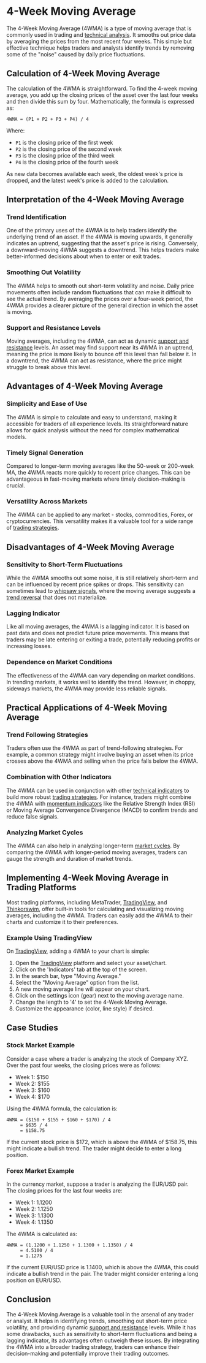 # 4-Week Moving Average

The 4-Week Moving Average (4WMA) is a type of moving average that is commonly used in trading and [technical analysis](../t/technical_analysis.md). It smooths out price data by averaging the prices from the most recent four weeks. This simple but effective technique helps traders and analysts identify trends by removing some of the "noise" caused by daily price fluctuations.

## Calculation of 4-Week Moving Average

The calculation of the 4WMA is straightforward. To find the 4-week moving average, you add up the closing prices of the asset over the last four weeks and then divide this sum by four. Mathematically, the formula is expressed as:

```
4WMA = (P1 + P2 + P3 + P4) / 4
```

Where:
- `P1` is the closing price of the first week
- `P2` is the closing price of the second week
- `P3` is the closing price of the third week
- `P4` is the closing price of the fourth week

As new data becomes available each week, the oldest week's price is dropped, and the latest week's price is added to the calculation.

## Interpretation of the 4-Week Moving Average

### Trend Identification
One of the primary uses of the 4WMA is to help traders identify the underlying trend of an asset. If the 4WMA is moving upwards, it generally indicates an uptrend, suggesting that the asset's price is rising. Conversely, a downward-moving 4WMA suggests a downtrend. This helps traders make better-informed decisions about when to enter or exit trades.

### Smoothing Out Volatility
The 4WMA helps to smooth out short-term volatility and noise. Daily price movements often include random fluctuations that can make it difficult to see the actual trend. By averaging the prices over a four-week period, the 4WMA provides a clearer picture of the general direction in which the asset is moving.

### Support and Resistance Levels
Moving averages, including the 4WMA, can act as dynamic [support and resistance](../s/support_and_resistance.md) levels. An asset may find support near its 4WMA in an uptrend, meaning the price is more likely to bounce off this level than fall below it. In a downtrend, the 4WMA can act as resistance, where the price might struggle to break above this level.

## Advantages of 4-Week Moving Average

### Simplicity and Ease of Use
The 4WMA is simple to calculate and easy to understand, making it accessible for traders of all experience levels. Its straightforward nature allows for quick analysis without the need for complex mathematical models.

### Timely Signal Generation
Compared to longer-term moving averages like the 50-week or 200-week MA, the 4WMA reacts more quickly to recent price changes. This can be advantageous in fast-moving markets where timely decision-making is crucial.

### Versatility Across Markets
The 4WMA can be applied to any market - stocks, commodities, Forex, or cryptocurrencies. This versatility makes it a valuable tool for a wide range of [trading strategies](../t/trading_strategies.md).

## Disadvantages of 4-Week Moving Average

### Sensitivity to Short-Term Fluctuations
While the 4WMA smooths out some noise, it is still relatively short-term and can be influenced by recent price spikes or drops. This sensitivity can sometimes lead to [whipsaw signals](../w/whipsaw_signals.md), where the moving average suggests a [trend reversal](../t/trend_reversal.md) that does not materialize.

### Lagging Indicator
Like all moving averages, the 4WMA is a lagging indicator. It is based on past data and does not predict future price movements. This means that traders may be late entering or exiting a trade, potentially reducing profits or increasing losses.

### Dependence on Market Conditions
The effectiveness of the 4WMA can vary depending on market conditions. In trending markets, it works well to identify the trend. However, in choppy, sideways markets, the 4WMA may provide less reliable signals.

## Practical Applications of 4-Week Moving Average

### Trend Following Strategies
Traders often use the 4WMA as part of trend-following strategies. For example, a common strategy might involve buying an asset when its price crosses above the 4WMA and selling when the price falls below the 4WMA.

### Combination with Other Indicators
The 4WMA can be used in conjunction with other [technical indicators](../t/technical_indicators.md) to build more robust [trading strategies](../t/trading_strategies.md). For instance, traders might combine the 4WMA with [momentum indicators](../m/momentum_indicators.md) like the Relative Strength Index (RSI) or Moving Average Convergence Divergence (MACD) to confirm trends and reduce false signals.

### Analyzing Market Cycles
The 4WMA can also help in analyzing longer-term [market cycles](../m/market_cycles.md). By comparing the 4WMA with longer-period moving averages, traders can gauge the strength and duration of market trends.

## Implementing 4-Week Moving Average in Trading Platforms

Most trading platforms, including MetaTrader, [TradingView](../t/tradingview.md), and [Thinkorswim](../t/thinkorswim.md), offer built-in tools for calculating and visualizing moving averages, including the 4WMA. Traders can easily add the 4WMA to their charts and customize it to their preferences.

### Example Using TradingView

On [TradingView](../t/tradingview.md), adding a 4WMA to your chart is simple:

1. Open the [TradingView](../t/tradingview.md) platform and select your asset/chart.
2. Click on the 'Indicators' tab at the top of the screen.
3. In the search bar, type "Moving Average."
4. Select the "Moving Average" option from the list.
5. A new moving average line will appear on your chart.
6. Click on the settings icon (gear) next to the moving average name.
7. Change the length to '4' to set the 4-Week Moving Average.
8. Customize the appearance (color, line style) if desired.

## Case Studies

### Stock Market Example

Consider a case where a trader is analyzing the stock of Company XYZ. Over the past four weeks, the closing prices were as follows:
- Week 1: $150
- Week 2: $155
- Week 3: $160
- Week 4: $170

Using the 4WMA formula, the calculation is:

```
4WMA = ($150 + $155 + $160 + $170) / 4
     = $635 / 4
     = $158.75
```

If the current stock price is $172, which is above the 4WMA of $158.75, this might indicate a bullish trend. The trader might decide to enter a long position.

### Forex Market Example

In the currency market, suppose a trader is analyzing the EUR/USD pair. The closing prices for the last four weeks are:
- Week 1: 1.1200
- Week 2: 1.1250
- Week 3: 1.1300
- Week 4: 1.1350

The 4WMA is calculated as:

```
4WMA = (1.1200 + 1.1250 + 1.1300 + 1.1350) / 4
     = 4.5100 / 4
     = 1.1275
```

If the current EUR/USD price is 1.1400, which is above the 4WMA, this could indicate a bullish trend in the pair. The trader might consider entering a long position on EUR/USD.

## Conclusion

The 4-Week Moving Average is a valuable tool in the arsenal of any trader or analyst. It helps in identifying trends, smoothing out short-term price volatility, and providing dynamic [support and resistance](../s/support_and_resistance.md) levels. While it has some drawbacks, such as sensitivity to short-term fluctuations and being a lagging indicator, its advantages often outweigh these issues. By integrating the 4WMA into a broader trading strategy, traders can enhance their decision-making and potentially improve their trading outcomes.